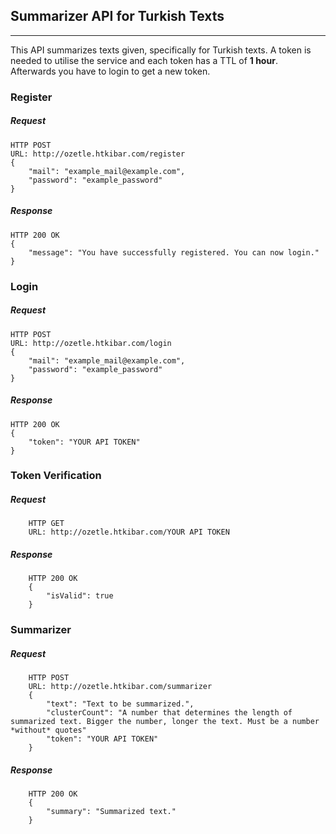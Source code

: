 ## Summarizer API for Turkish Texts

---

This API summarizes texts given, specifically for Turkish texts. A token is needed to utilise the service and each token has a TTL of **1 hour**. Afterwards you have to login to get a new token.

### Register
##### Request

	HTTP POST
	URL: http://ozetle.htkibar.com/register
    {
	    "mail": "example_mail@example.com",
	    "password": "example_password"
    }

##### Response

	HTTP 200 OK
    {
	    "message": "You have successfully registered. You can now login."
    }

### Login
##### Request

	HTTP POST
	URL: http://ozetle.htkibar.com/login
    {
	    "mail": "example_mail@example.com",
	    "password": "example_password"
    }

##### Response

    HTTP 200 OK
    {
	    "token": "YOUR API TOKEN"
    }

### Token Verification
##### Request

		HTTP GET
    	URL: http://ozetle.htkibar.com/YOUR API TOKEN

##### Response

		HTTP 200 OK
		{
			"isValid": true
		}
### Summarizer
##### Request
		
		HTTP POST
		URL: http://ozetle.htkibar.com/summarizer
		{
			"text": "Text to be summarized.",
			"clusterCount": "A number that determines the length of summarized text. Bigger the number, longer the text. Must be a number *without* quotes"
			"token": "YOUR API TOKEN"
		}
##### Response
		
		HTTP 200 OK
		{
			"summary": "Summarized text."
		}